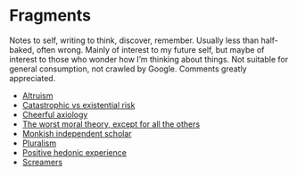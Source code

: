 # Fragments
Notes to self, writing to think, discover, remember. Usually less than half-baked, often wrong. Mainly of interest to my future self, but maybe of interest to those who wonder how I’m thinking about things. Not suitable for general consumption, not crawled by Google. Comments greatly appreciated.

* [Altruism](/fragments/altruism.md)
* [Catastrophic vs existential risk](/fragments/catastrophic-vs-existential-risk.md)
* [Cheerful axiology](/fragments/cheerful-axiology.md)
* [The worst moral theory, except for all the others](/fragments/the-worst-moral-theory,-except-for-all-the-others.md)
* [Monkish independent scholar](/fragments/monkish-independent-scholar.md)
* [Pluralism](/fragments/pluralism.md)
* [Positive hedonic experience](/fragments/positive-hedonic-experience.md)
* [Screamers](/fragments/screamers.md) 

<!-- #web/fragments -->

<!-- {BearID:index.md} -->
